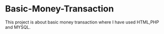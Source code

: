# Basic-Money-Transaction
This project is about basic money transaction where I have used  HTML,PHP and MYSQL.
